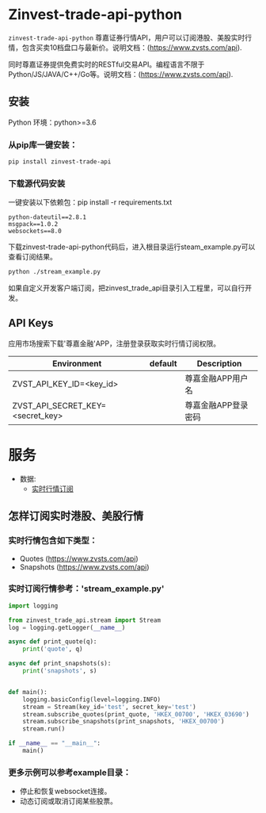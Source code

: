 
# Zinvest-trade-api-python

`zinvest-trade-api-python` 尊嘉证券行情API，用户可以订阅港股、美股实时行情，包含买卖10档盘口与最新价。说明文档：(https://www.zvsts.com/api).

同时尊嘉证券提供免费实时的RESTful交易API。编程语言不限于Python/JS/JAVA/C++/Go等。说明文档：(https://www.zvsts.com/api).

## 安装 
Python 环境：python>=3.6
### 从pip库一键安装：
```bash
pip install zinvest-trade-api
```
### 下载源代码安装
一键安装以下依赖包：pip install -r requirements.txt 
```
python-dateutil==2.8.1
msgpack==1.0.2
websockets==8.0

```
下载zinvest-trade-api-python代码后，进入根目录运行steam_example.py可以查看订阅结果。
```bash
python ./stream_example.py
```
如果自定义开发客户端订阅，把zinvest_trade_api目录引入工程里，可以自行开发。

## API Keys
应用市场搜索下载'尊嘉金融'APP，注册登录获取实时行情订阅权限。

| Environment                      | default                                                                                | Description                                                                                                            |
| -------------------------------- | -------------------------------------------------------------------------------------- | ---------------------------------------------------------------------------------------------------------------------- |
| ZVST_API_KEY_ID=<key_id>         |                                                                                        | 尊嘉金融APP用户名                                                                                                         |
| ZVST_API_SECRET_KEY=<secret_key> |                                                                                        | 尊嘉金融APP登录密码                                                                                                  |


# 服务
* 数据:
  * [实时行情订阅](https://www.zvsts.com/api)
  
## 怎样订阅实时港股、美股行情
### 实时行情包含如下类型：
* Quotes (https://www.zvsts.com/api)
* Snapshots (https://www.zvsts.com/api)

### 实时订阅行情参考：'stream_example.py'
```py
import logging

from zinvest_trade_api.stream import Stream
log = logging.getLogger(__name__)

async def print_quote(q):
    print('quote', q)

async def print_snapshots(s):
    print('snapshots', s)


def main():
    logging.basicConfig(level=logging.INFO)
    stream = Stream(key_id='test', secret_key='test')
    stream.subscribe_quotes(print_quote, 'HKEX_00700', 'HKEX_03690')
    stream.subscribe_snapshots(print_snapshots, 'HKEX_00700')
    stream.run()

if __name__ == "__main__":
    main()

```
### 更多示例可以参考example目录：
* 停止和恢复websocket连接。
* 动态订阅或取消订阅某些股票。